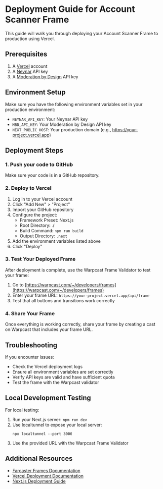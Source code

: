 # Deployment Guide for Account Scanner Frame

This guide will walk you through deploying your Account Scanner Frame to production using Vercel.

## Prerequisites

1. A [Vercel](https://vercel.com) account
2. A [Neynar](https://neynar.com) API key
3. A [Moderation by Design](https://moderationbydesign.com) API key

## Environment Setup

Make sure you have the following environment variables set in your production environment:

- `NEYNAR_API_KEY`: Your Neynar API key
- `MBD_API_KEY`: Your Moderation by Design API key
- `NEXT_PUBLIC_HOST`: Your production domain (e.g., https://your-project.vercel.app)

## Deployment Steps

### 1. Push your code to GitHub

Make sure your code is in a GitHub repository.

### 2. Deploy to Vercel

1. Log in to your Vercel account
2. Click "Add New" > "Project"
3. Import your GitHub repository
4. Configure the project:
   - Framework Preset: Next.js
   - Root Directory: ./
   - Build Command: `npm run build`
   - Output Directory: `.next`
5. Add the environment variables listed above
6. Click "Deploy"

### 3. Test Your Deployed Frame

After deployment is complete, use the Warpcast Frame Validator to test your frame:

1. Go to [https://warpcast.com/~/developers/frames](https://warpcast.com/~/developers/frames)
2. Enter your frame URL: `https://your-project.vercel.app/api/frame`
3. Test that all buttons and transitions work correctly

### 4. Share Your Frame

Once everything is working correctly, share your frame by creating a cast on Warpcast that includes your frame URL.

## Troubleshooting

If you encounter issues:

- Check the Vercel deployment logs
- Ensure all environment variables are set correctly
- Verify API keys are valid and have sufficient quota
- Test the frame with the Warpcast validator

## Local Development Testing

For local testing:

1. Run your Next.js server: `npm run dev`
2. Use localtunnel to expose your local server:
   ```
   npx localtunnel --port 3000
   ```
3. Use the provided URL with the Warpcast Frame Validator

## Additional Resources

- [Farcaster Frames Documentation](https://docs.farcaster.xyz/reference/frames/spec)
- [Vercel Deployment Documentation](https://vercel.com/docs/deployments/overview)
- [Next.js Deployment Guide](https://nextjs.org/docs/deployment) 